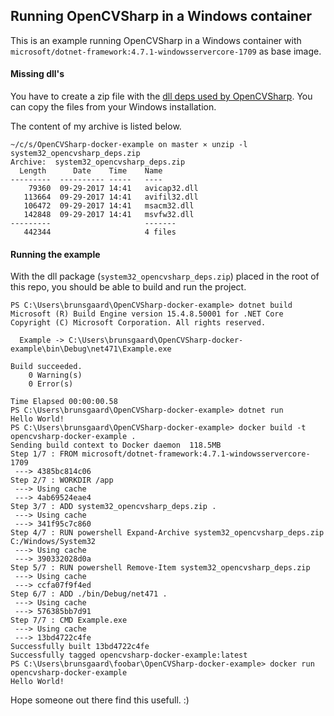 ## Running OpenCVSharp in a Windows container 

This is an example running OpenCVSharp in a Windows container with `microsoft/dotnet-framework:4.7.1-windowsservercore-1709` as base image.


#### Missing dll's

You have to create a zip file with the [dll deps used by
OpenCVSharp](https://withinrafael.com/2017/09/09/windows-container-app-compat-opencv-python/).
You can copy the files from your Windows installation.

The content of my archive is listed below.
```
~/c/s/OpenCVSharp-docker-example on master ⨯ unzip -l system32_opencvsharp_deps.zip
Archive:  system32_opencvsharp_deps.zip
  Length      Date    Time    Name
---------  ---------- -----   ----
    79360  09-29-2017 14:41   avicap32.dll
   113664  09-29-2017 14:41   avifil32.dll
   106472  09-29-2017 14:41   msacm32.dll
   142848  09-29-2017 14:41   msvfw32.dll
---------                     -------
   442344                     4 files
```

#### Running the example

With the dll package (`system32_opencvsharp_deps.zip`) placed in the root of this repo, you should be able to build and run the project.

```
PS C:\Users\brunsgaard\OpenCVSharp-docker-example> dotnet build
Microsoft (R) Build Engine version 15.4.8.50001 for .NET Core
Copyright (C) Microsoft Corporation. All rights reserved.

  Example -> C:\Users\brunsgaard\OpenCVSharp-docker-example\bin\Debug\net471\Example.exe

Build succeeded.
    0 Warning(s)
    0 Error(s)

Time Elapsed 00:00:00.58
PS C:\Users\brunsgaard\OpenCVSharp-docker-example> dotnet run
Hello World!
PS C:\Users\brunsgaard\OpenCVSharp-docker-example> docker build -t opencvsharp-docker-example .
Sending build context to Docker daemon  118.5MB
Step 1/7 : FROM microsoft/dotnet-framework:4.7.1-windowsservercore-1709
 ---> 4385bc814c06
Step 2/7 : WORKDIR /app
 ---> Using cache
 ---> 4ab69524eae4
Step 3/7 : ADD system32_opencvsharp_deps.zip .
 ---> Using cache
 ---> 341f95c7c860
Step 4/7 : RUN powershell Expand-Archive system32_opencvsharp_deps.zip C:/Windows/System32
 ---> Using cache
 ---> 390332028d0a
Step 5/7 : RUN powershell Remove-Item system32_opencvsharp_deps.zip
 ---> Using cache
 ---> ccfa07f9f4ed
Step 6/7 : ADD ./bin/Debug/net471 .
 ---> Using cache
 ---> 576385bb7d91
Step 7/7 : CMD Example.exe
 ---> Using cache
 ---> 13bd4722c4fe
Successfully built 13bd4722c4fe
Successfully tagged opencvsharp-docker-example:latest
PS C:\Users\brunsgaard\foobar\OpenCVSharp-docker-example> docker run opencvsharp-docker-example
Hello World!
```

Hope someone out there find this usefull. :)
